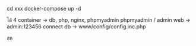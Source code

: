 cd xxx
docker-compose up -d

ได้ 4 container -> db, php, nginx, phpmyadmin
phpmyadmin / admin web -> admin:123456
connect db -> www/config/config.inc.php 

สห

